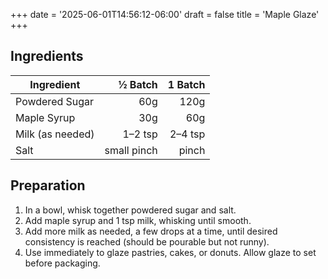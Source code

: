 +++
date = '2025-06-01T14:56:12-06:00'
draft = false
title = 'Maple Glaze'
+++

## Ingredients

| Ingredient         | ½ Batch | 1 Batch |
|--------------------|--------:|--------:|
| Powdered Sugar     |   60g   |   120g  |
| Maple Syrup        |   30g   |    60g  |
| Milk (as needed)   | 1–2 tsp | 2–4 tsp |
| Salt               |  small pinch | pinch |

## Preparation

1. In a bowl, whisk together powdered sugar and salt.
2. Add maple syrup and 1 tsp milk, whisking until smooth.
3. Add more milk as needed, a few drops at a time, until desired consistency is reached (should be pourable but not runny).
4. Use immediately to glaze pastries, cakes, or donuts. Allow glaze to set before packaging.